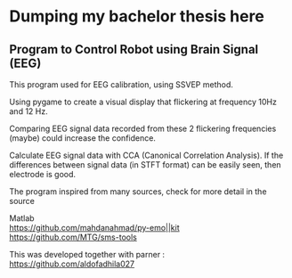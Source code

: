 # Dumping my bachelor thesis here

## Program to Control Robot using Brain Signal (EEG)

This program used for EEG calibration, using SSVEP method.

Using pygame to create a visual display that flickering at frequency 10Hz and 12 Hz.

Comparing EEG signal data recorded from these 2 flickering frequencies (maybe) could increase the confidence.

Calculate EEG signal data with CCA (Canonical Correlation Analysis). If the differences between signal data (in STFT format) can be easily seen, then electrode is good.

The program inspired from many sources, check for more detail in the source

Matlab  
https://github.com/mahdanahmad/py-emo||kit  
https://github.com/MTG/sms-tools  


This was developed together with parner : https://github.com/aldofadhila027
